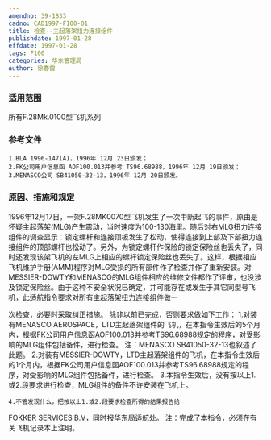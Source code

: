 ```yaml
---
amendno: 39-1833
cadno: CAD1997-F100-01
title: 检查--主起落架扭力连接组件
publishdate: 1997-01-28
effdate: 1997-01-28
tags: F100
categories: 华东管理局
author: 徐春雷
---
```


### 适用范围 
所有F.28Mk.0100型飞机系列

<!--more-->
### 参考文件
    1.BLA 1996-147(A)，1996年 12月 23日颁发；
    2.FK公司用户信息函 AOF100.013并参考 TS96.68988，1996年 12月 19日颁发；
    3.MENASCO公司 SB41050-32-13，1996年 12月 20日颁发。

### 原因、措施和规定 
1996年12月17日，一架F.28MK0070型飞机发生了一次中断起飞的事件，原由是怀疑主起落架(MLG)产生震动，当时速度为100-130海里。随后对右MLG扭力连接组件的调查显示：锁定螺杆和连接顶板发生了松动，使得连接到上部及下部扭力连接组件的顶部螺杆也松动了。另外，为锁定螺杆作保险的锁定保险丝也丢失了，同时还发现该架飞机的左MLG上相应的螺杆锁定保险丝也丢失了。这样，根据相应飞机维护手册(AMM)程序对MLG受损的所有部件作了检查并作了重新安装。对MESSIER-DOWTY和MENASCO的MLG组件相应的维修文件都作了评审，也没涉及锁定保险丝。由于这种不安全状况已确定，并可能存在或发生于其它同型号飞机，此适航指令要求对所有主起落架扭力连接组件做一
  
次检查，必要时采取纠正措施。     除非以前已完成，否则要求做如下工作： 
    1.对装有MENASCO AEROSPACE，LTD主起落架组件的飞机，在本指令生效后的5个月内，根据FK公司用户信息函AOF100.013并参考TS96.68988规定的程序，对受影响的MLG组件包括备件，进行检查。 
    注：MENASCO SB41050-32-13也叙述了此题。 
    2.对装有MESSIER-DOWTY，LTD主起落架组件的飞机，在本指令生效后的1个月内，根据FK公司用户信息函AOF100.013并参考TS96.68988规定的程序，对受影响的MLG组件包括备件，进行检查。 
    3.本指令生效后，没有按以上1.或2.段要求进行检查，MLG组件的备件不许安装在飞机上。 

    4.不管发现什么，把按以上1.或2.段要求检查所得的结果报告给
FOKKER SERVICES B.V，同时报华东局适航处。     注：完成了本指令，必须在有关飞机记录本上注明。
